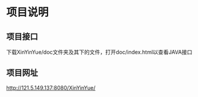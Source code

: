# 项目说明

## 项目接口
下载XinYinYue/doc文件夹及其下的文件，打开doc/index.html以查看JAVA接口

## 项目网址
http://121.5.149.137:8080/XinYinYue/

